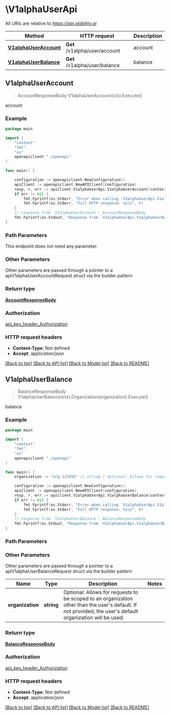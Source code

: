 # \V1alphaUserApi

All URIs are relative to *https://api.stability.ai*

Method | HTTP request | Description
------------- | ------------- | -------------
[**V1alphaUserAccount**](V1alphaUserApi.md#V1alphaUserAccount) | **Get** /v1alpha/user/account | account
[**V1alphaUserBalance**](V1alphaUserApi.md#V1alphaUserBalance) | **Get** /v1alpha/user/balance | balance



## V1alphaUserAccount

> AccountResponseBody V1alphaUserAccount(ctx).Execute()

account



### Example

```go
package main

import (
    "context"
    "fmt"
    "os"
    openapiclient "./openapi"
)

func main() {

    configuration := openapiclient.NewConfiguration()
    apiClient := openapiclient.NewAPIClient(configuration)
    resp, r, err := apiClient.V1alphaUserApi.V1alphaUserAccount(context.Background()).Execute()
    if err != nil {
        fmt.Fprintf(os.Stderr, "Error when calling `V1alphaUserApi.V1alphaUserAccount``: %v\n", err)
        fmt.Fprintf(os.Stderr, "Full HTTP response: %v\n", r)
    }
    // response from `V1alphaUserAccount`: AccountResponseBody
    fmt.Fprintf(os.Stdout, "Response from `V1alphaUserApi.V1alphaUserAccount`: %v\n", resp)
}
```

### Path Parameters

This endpoint does not need any parameter.

### Other Parameters

Other parameters are passed through a pointer to a apiV1alphaUserAccountRequest struct via the builder pattern


### Return type

[**AccountResponseBody**](AccountResponseBody.md)

### Authorization

[api_key_header_Authorization](../README.md#api_key_header_Authorization)

### HTTP request headers

- **Content-Type**: Not defined
- **Accept**: application/json

[[Back to top]](#) [[Back to API list]](../README.md#documentation-for-api-endpoints)
[[Back to Model list]](../README.md#documentation-for-models)
[[Back to README]](../README.md)


## V1alphaUserBalance

> BalanceResponseBody V1alphaUserBalance(ctx).Organization(organization).Execute()

balance



### Example

```go
package main

import (
    "context"
    "fmt"
    "os"
    openapiclient "./openapi"
)

func main() {
    organization := "org-123456" // string | Optional: Allows for requests to be scoped to an organization other than the user's default.  If not provided, the user's default organization will be used. (optional)

    configuration := openapiclient.NewConfiguration()
    apiClient := openapiclient.NewAPIClient(configuration)
    resp, r, err := apiClient.V1alphaUserApi.V1alphaUserBalance(context.Background()).Organization(organization).Execute()
    if err != nil {
        fmt.Fprintf(os.Stderr, "Error when calling `V1alphaUserApi.V1alphaUserBalance``: %v\n", err)
        fmt.Fprintf(os.Stderr, "Full HTTP response: %v\n", r)
    }
    // response from `V1alphaUserBalance`: BalanceResponseBody
    fmt.Fprintf(os.Stdout, "Response from `V1alphaUserApi.V1alphaUserBalance`: %v\n", resp)
}
```

### Path Parameters



### Other Parameters

Other parameters are passed through a pointer to a apiV1alphaUserBalanceRequest struct via the builder pattern


Name | Type | Description  | Notes
------------- | ------------- | ------------- | -------------
 **organization** | **string** | Optional: Allows for requests to be scoped to an organization other than the user&#39;s default.  If not provided, the user&#39;s default organization will be used. | 

### Return type

[**BalanceResponseBody**](BalanceResponseBody.md)

### Authorization

[api_key_header_Authorization](../README.md#api_key_header_Authorization)

### HTTP request headers

- **Content-Type**: Not defined
- **Accept**: application/json

[[Back to top]](#) [[Back to API list]](../README.md#documentation-for-api-endpoints)
[[Back to Model list]](../README.md#documentation-for-models)
[[Back to README]](../README.md)

